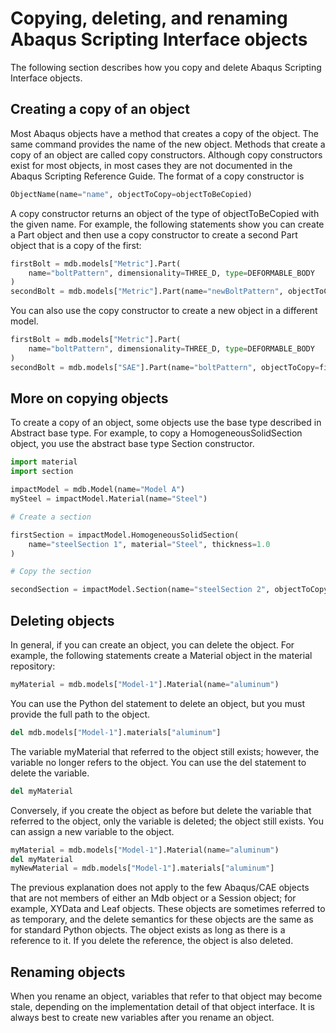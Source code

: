 # Copying, deleting, and renaming Abaqus Scripting Interface objects

The following section describes how you copy and delete Abaqus Scripting Interface objects.

## Creating a copy of an object

Most Abaqus objects have a method that creates a copy of the object. The same command provides the name of the new object. Methods that create a copy of an object are called copy constructors. Although copy constructors exist for most objects, in most cases they are not documented in the Abaqus Scripting Reference Guide. The format of a copy constructor is

```python
ObjectName(name="name", objectToCopy=objectToBeCopied)
```

A copy constructor returns an object of the type of objectToBeCopied with the given name. For example, the following statements show you can create a Part object and then use a copy constructor to create a second Part object that is a copy of the first:

```python
firstBolt = mdb.models["Metric"].Part(
    name="boltPattern", dimensionality=THREE_D, type=DEFORMABLE_BODY
)
secondBolt = mdb.models["Metric"].Part(name="newBoltPattern", objectToCopy=firstBolt)
```

You can also use the copy constructor to create a new object in a different model.

```python
firstBolt = mdb.models["Metric"].Part(
    name="boltPattern", dimensionality=THREE_D, type=DEFORMABLE_BODY
)
secondBolt = mdb.models["SAE"].Part(name="boltPattern", objectToCopy=firstBolt)
```

## More on copying objects

To create a copy of an object, some objects use the base type described in Abstract base type. For example, to copy a HomogeneousSolidSection object, you use the abstract base type Section constructor.

```python
import material
import section

impactModel = mdb.Model(name="Model A")
mySteel = impactModel.Material(name="Steel")

# Create a section

firstSection = impactModel.HomogeneousSolidSection(
    name="steelSection 1", material="Steel", thickness=1.0
)

# Copy the section

secondSection = impactModel.Section(name="steelSection 2", objectToCopy=firstSection)
```

## Deleting objects

In general, if you can create an object, you can delete the object. For example, the following statements create a Material object in the material repository:

```python
myMaterial = mdb.models["Model-1"].Material(name="aluminum")
```

You can use the Python del statement to delete an object, but you must provide the full path to the object.

```python
del mdb.models["Model-1"].materials["aluminum"]
```

The variable myMaterial that referred to the object still exists; however, the variable no longer refers to the object. You can use the del statement to delete the variable.

```python
del myMaterial
```

Conversely, if you create the object as before but delete the variable that referred to the object, only the variable is deleted; the object still exists. You can assign a new variable to the object.

```python
myMaterial = mdb.models["Model-1"].Material(name="aluminum")
del myMaterial
myNewMaterial = mdb.models["Model-1"].materials["aluminum"]
```

The previous explanation does not apply to the few Abaqus/CAE objects that are not members of either an Mdb object or a Session object; for example, XYData and Leaf objects. These objects are sometimes referred to as temporary, and the delete semantics for these objects are the same as for standard Python objects. The object exists as long as there is a reference to it. If you delete the reference, the object is also deleted.

## Renaming objects

When you rename an object, variables that refer to that object may become stale, depending on the implementation detail of that object interface. It is always best to create new variables after you rename an object.
